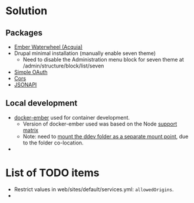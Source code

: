 # Solution

## Packages

- [Ember Waterwheel (Acquia)](https://github.com/acquia/ember-drupal-waterwheel)
- Drupal minimal installation (manually enable seven theme)
    - Need to disable the Administration menu block for seven theme at /admin/structure/block/list/seven
- [Simple OAuth](https://www.drupal.org/project/simple_oauth)
- [Cors](https://www.drupal.org/project/cors)
- [JSONAPI](https://www.drupal.org/project/jsonapi)

## Local development

- [docker-ember](https://github.com/sergiolepore/docker-ember#docker-compose-examples) used for container development.
    - Version of docker-ember used was based on the Node [support matrix](https://github.com/ember-cli/ember-cli/blob/master/docs/node-support.md)
    - Note: need to [mount the ddev folder as a separate mount point](https://stackoverflow.com/questions/29181032/add-a-volume-to-docker-but-exclude-a-sub-folder), due to the folder co-location.
- 

# List of TODO items

- Restrict values in web/sites/default/services.yml: `allowedOrigins`.
- 